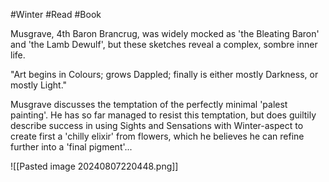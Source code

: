 #Winter #Read #Book 

Musgrave, 4th Baron Brancrug, was widely mocked as 'the Bleating Baron' and 'the Lamb Dewulf', but these sketches reveal a complex, sombre inner life.

"Art begins in Colours; grows Dappled; finally is either mostly Darkness, or mostly Light."

Musgrave discusses the temptation of the perfectly minimal 'palest painting'. He has so far managed to resist this temptation, but does guiltily describe success in using Sights and Sensations with Winter-aspect to create first a 'chilly elixir' from flowers, which he believes he can refine further into a 'final pigment'...

![[Pasted image 20240807220448.png]]